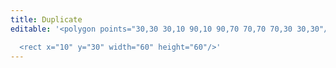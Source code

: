 ```yaml
---
title: Duplicate
editable: '<polygon points="30,30 30,10 90,10 90,70 70,70 70,30 30,30"/>

  <rect x="10" y="30" width="60" height="60"/>'
---
```

